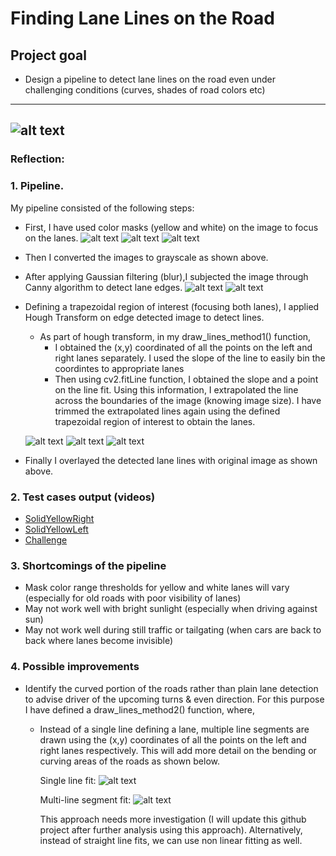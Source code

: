 # **Finding Lane Lines on the Road** 

## Project goal

* Design a pipeline to detect lane lines on the road even under challenging conditions (curves, shades of road colors etc) 
---
[//]: # (Image References)
[image1]:(https://github.com/ashsiv/Simple-Lane-Detection-Algorithm/blob/master/src/examples/laneLines_thirdPass.jpg)
[image2]:(https://github.com/ashsiv/Simple-Lane-Detection-Algorithm/blog/master/src/examples/actual.jpg) 
[image3]:(https://github.com/ashsiv/Simple-Lane-Detection-Algorithm/blob/master/src/examples/grayscale.jpg)
[image4]:(https://github.com/ashsiv/Simple-Lane-Detection-Algorithm/blob/master/src/examples/grayscale_blur.jpg)
[image5]:(https://github.com/ashsiv/Simple-Lane-Detection-Algorithm/blob/master/src/examples/canny.jpg) 
[image6]:(https://github.com/ashsiv/Simple-Lane-Detection-Algorithm/blob/master/src/examples/extrapolation.jpg)
[image7]:(https://github.com/ashsiv/Simple-Lane-Detection-Algorithm/blob/master/src/examples/overlayed.jpg)
[image8]:(https://github.com/ashsiv/Simple-Lane-Detection-Algorithm/blob/master/src/examples/colormask.jpg)
[image9]:(https://github.com/ashsiv/Simple-Lane-Detection-Algorithm/blob/master/src/examples/roi.jpg)
[image10]:(https://github.com/ashsiv/Simple-Lane-Detection-Algorithm/blob/master/src/examples/straightlanes.JPG)
[image11]:(https://github.com/ashsiv/Simple-Lane-Detection-Algorithm/blob/master/src/examples/curvedlanes.JPG)
![alt text][image1]
---
### Reflection:

### 1. Pipeline.

My pipeline consisted of the following steps:

* First, I have used color masks (yellow and white) on the image to focus on the lanes.
  ![alt text][image2]
  ![alt text][image8]
  ![alt text][image3]
* Then I converted the images to grayscale as shown above.
  
* After applying Gaussian filtering (blur),I subjected the image through Canny algorithm to detect lane edges.
  ![alt text][image4]
  ![alt text][image5]
* Defining a trapezoidal region of interest (focusing both lanes), I applied Hough Transform on edge detected image to detect lines.
    * As part of hough transform, in my draw_lines_method1() function,
        * I obtained the (x,y) coordinated of all the points on the left and right lanes separately. I used the slope of the line to               easily bin the coordintes to appropriate lanes
        * Then using cv2.fitLine function, I obtained the slope and a point on the line fit. Using this information, I extrapolated the           line across the boundaries of the image (knowing image size). I have trimmed the extrapolated lines again using the defined             trapezoidal region of interest to obtain the lanes.

  ![alt text][image9]
  ![alt text][image6]
  ![alt text][image7]
* Finally I overlayed the detected lane lines with original image as shown above.
  
### 2. Test cases output (videos)
* [SolidYellowRight](https://github.com/ashsiv/Simple-Lane-Detection-Algorithm/tree/master/src/test_videos_output/solidWhiteRight.mp4) 
* [SolidYellowLeft](https://github.com/ashsiv/Simple-Lane-Detection-Algorithm/tree/master/src/test_videos_output/solidYellowLeft.mp4) 
* [Challenge](https://github.com/ashsiv/Simple-Lane-Detection-Algorithm/tree/master/src/test_videos_output/challenge.mp4) 

### 3. Shortcomings of the pipeline

* Mask color range thresholds for yellow and white lanes will vary (especially for old roads with poor visibility of lanes)
* May not work well with bright sunlight (especially when driving against sun)
* May not work well during still traffic or tailgating (when cars are back to back where lanes become invisible)


### 4. Possible improvements

* Identify the curved portion of the roads rather than plain lane detection to advise driver of the upcoming turns & even direction. For   this purpose I have defined a draw_lines_method2() function, where,
    * Instead of a single line defining a lane, multiple line segments are drawn using the (x,y) coordinates of all the points on the         left and right lanes respectively. This will add more detail on the bending or curving areas of the roads as shown below.
      
       Single line fit:
       ![alt text][image10]
       
       Multi-line segment fit:
       ![alt text][image11]     
      
      This approach needs more investigation (I will update this github project after further analysis using this approach). Alternatively, instead of straight line fits, we can use non linear fitting as well.


